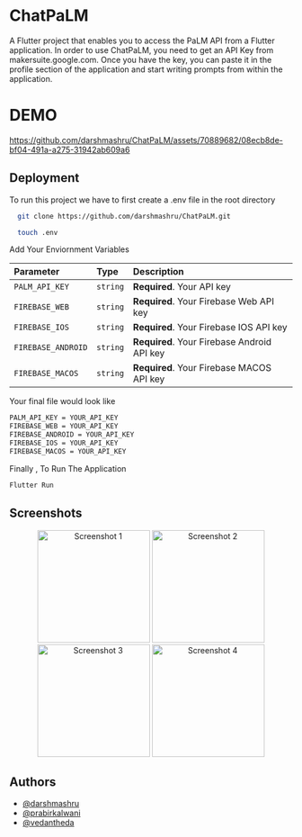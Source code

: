 
# ChatPaLM

A Flutter project that enables you to access the PaLM API from a Flutter application. In order to use ChatPaLM, you need to get an API Key from makersuite.google.com. Once you have the key, you can paste it in the profile section of the application and start writing prompts from within the application.



# DEMO


https://github.com/darshmashru/ChatPaLM/assets/70889682/08ecb8de-bf04-491a-a275-31942ab609a6




## Deployment

To run this project we have to first create a .env file in the root directory

```bash
  git clone https://github.com/darshmashru/ChatPaLM.git
```

```bash
  touch .env
```

Add Your Enviornment Variables 

| Parameter | Type     | Description                |
| :-------- | :------- | :------------------------- |
| `PALM_API_KEY` | `string` | **Required**. Your API key |
| `FIREBASE_WEB` | `string` | **Required**. Your Firebase Web API key |
| `FIREBASE_IOS` | `string` | **Required**. Your Firebase IOS API key |
| `FIREBASE_ANDROID` | `string` | **Required**. Your Firebase Android API key |
| `FIREBASE_MACOS` | `string` | **Required**. Your Firebase MACOS API key |

Your final file would look like 
```bash
PALM_API_KEY = YOUR_API_KEY
FIREBASE_WEB = YOUR_API_KEY
FIREBASE_ANDROID = YOUR_API_KEY
FIREBASE_IOS = YOUR_API_KEY
FIREBASE_MACOS = YOUR_API_KEY
```


Finally , To Run The Application

```bash
Flutter Run
```



## Screenshots

<div align="center">
  <img src="https://demochatpalm.s3.eu-north-1.amazonaws.com/chatpalm1.png" alt="Screenshot 1" width="200"/>
  <img src="https://demochatpalm.s3.eu-north-1.amazonaws.com/chatpalm2.png" alt="Screenshot 2" width="200"/>
</div>

<div align="center">
  <img src="https://demochatpalm.s3.eu-north-1.amazonaws.com/chatpalm3.png" alt="Screenshot 3" width="200"/>
  <img src="https://demochatpalm.s3.eu-north-1.amazonaws.com/chatpalm4.png" alt="Screenshot 4" width="200"/>
</div>



## Authors

- [@darshmashru](https://www.github.com/darshmashru)
- [@prabirkalwani](https://www.github.com/prabirkalwani)
- [@vedantheda](https://www.github.com/vedantheda)

